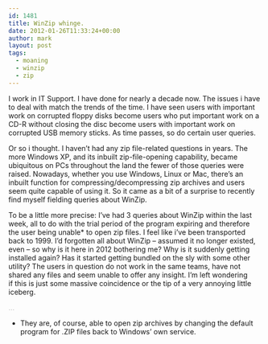 ```yaml
---
id: 1481
title: WinZip whinge.
date: 2012-01-26T11:33:24+00:00
author: mark
layout: post
tags:
  - moaning
  - winzip
  - zip
---
```

I work in IT Support. I have done for nearly a decade now. The issues i have to deal with match the trends of the time. I have seen users with important work on corrupted floppy disks become users who put important work on a CD-R without closing the disc become users with important work on corrupted USB memory sticks. As time passes, so do certain user queries.

Or so i thought. I haven&#8217;t had any zip file-related questions in years. The more Windows XP, and its inbuilt zip-file-opening capability, became ubiquitous on PCs throughout the land the fewer of those queries were raised. Nowadays, whether you use Windows, Linux or Mac, there&#8217;s an inbuilt function for compressing/decompressing zip archives and users seem quite capable of using it. So it came as a bit of a surprise to recently find myself fielding queries about WinZip.

To be a little more precise: I&#8217;ve had 3 queries about WinZip within the last week, all to do with the trial period of the program expiring and therefore the user being unable* to open zip files. I feel like i&#8217;ve been transported back to 1999. I&#8217;d forgotten all about WinZip &#8211; assumed it no longer existed, even &#8211; so why is it here in 2012 bothering me? Why is it suddenly getting installed again? Has it started getting bundled on the sly with some other utility? The users in question do not work in the same teams, have not shared any files and seem unable to offer any insight. I&#8217;m left wondering if this is just some massive coincidence or the tip of a very annoying little iceberg.

<span style="color: #c0c0c0;">&#8230;</span>

* They are, of course, able to open zip archives by changing the default program for .ZIP files back to Windows&#8217; own service.